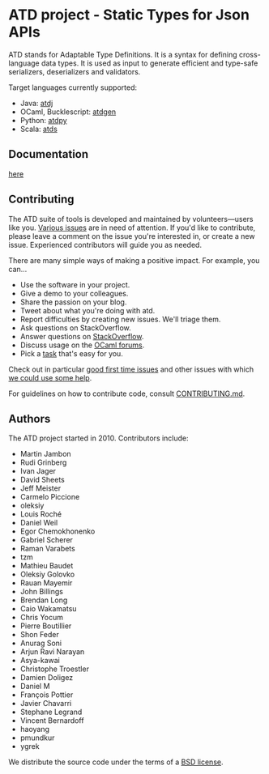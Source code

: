 ATD project - Static Types for Json APIs
==

ATD stands for Adaptable Type Definitions. It is a syntax for defining
cross-language data types. It is used as input to generate efficient
and type-safe serializers, deserializers and validators.

Target languages currently supported:
* Java: [atdj](atdj)
* OCaml, Bucklescript: [atdgen](atdgen)
* Python: [atdpy](atdpy)
* Scala: [atds](atds)

Documentation
--

[here](http://atd.readthedocs.io/)

Contributing
--

The ATD suite of tools is developed and maintained by
volunteers&mdash;users like you.
[Various issues](https://github.com/ahrefs/atd/issues) are in need
of attention. If you'd like to contribute, please leave a comment on the
issue you're interested in, or create a new issue. Experienced
contributors will guide you as needed.

There are many simple ways of making a positive impact. For example,
you can...

* Use the software in your project.
* Give a demo to your colleagues.
* Share the passion on your blog.
* Tweet about what you're doing with atd.
* Report difficulties by creating new issues. We'll triage them.
* Ask questions on StackOverflow.
* Answer questions on
  [StackOverflow](https://stackoverflow.com/search?q=atdgen).
* Discuss usage on the [OCaml forums](https://discuss.ocaml.org/).
* Pick a [task](https://github.com/ahrefs/atd/issues) that's easy for you.

Check out in particular
[good first time issues](https://github.com/ahrefs/atd/issues?q=is%3Aissue+is%3Aopen+label%3A%22good+first+time+issue%22)
and other issues with which
[we could use some
help](https://github.com/ahrefs/atd/issues?q=is%3Aissue+is%3Aopen+label%3A%22help+wanted%22).

For guidelines on how to contribute code, consult
[CONTRIBUTING.md](CONTRIBUTING.md).

Authors
--

<!-- The list of contributors was obtained with:
       git shortlog -s -n | cut -f2 | sed -e 's/^/* /'

     Let's try to refresh it once in a while.
-->
The ATD project started in 2010. Contributors include:

* Martin Jambon
* Rudi Grinberg
* Ivan Jager
* David Sheets
* Jeff Meister
* Carmelo Piccione
* oleksiy
* Louis Roché
* Daniel Weil
* Egor Chemokhonenko
* Gabriel Scherer
* Raman Varabets
* tzm
* Mathieu Baudet
* Oleksiy Golovko
* Rauan Mayemir
* John Billings
* Brendan Long
* Caio Wakamatsu
* Chris Yocum
* Pierre Boutillier
* Shon Feder
* Anurag Soni
* Arjun Ravi Narayan
* Asya-kawai
* Christophe Troestler
* Damien Doligez
* Daniel M
* François Pottier
* Javier Chavarri
* Stephane Legrand
* Vincent Bernardoff
* haoyang
* pmundkur
* ygrek

We distribute the source code under the terms of a [BSD license](LICENSE.md).
